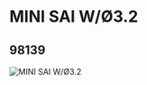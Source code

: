 # MINI SAI W/Ø3.2
## 98139
![MINI SAI W/Ø3.2](https://lc-www-live-s.legocdn.com/media/bricks/5/2/4646866.jpg)